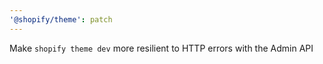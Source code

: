 ```yaml
---
'@shopify/theme': patch
---
```


Make `shopify theme dev` more resilient to HTTP errors with the Admin API
